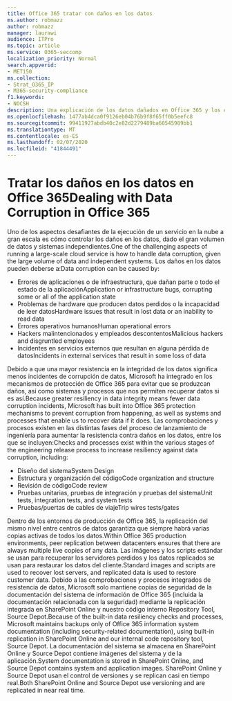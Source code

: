```yaml
---
title: Office 365 tratar con daños en los datos
ms.author: robmazz
author: robmazz
manager: laurawi
audience: ITPro
ms.topic: article
ms.service: O365-seccomp
localization_priority: Normal
search.appverid:
- MET150
ms.collection:
- Strat_O365_IP
- M365-security-compliance
f1.keywords:
- NOCSH
description: Una explicación de los datos dañados en Office 365 y los esfuerzos de prevención y recuperación de Microsoft.
ms.openlocfilehash: 1477ab4dca0f9126eb04b76b9f8f65ff0b5eefc8
ms.sourcegitcommit: 99411927abdb40c2e82d2279489ba60545989bb1
ms.translationtype: MT
ms.contentlocale: es-ES
ms.lasthandoff: 02/07/2020
ms.locfileid: "41844491"
---
```

# <a name="dealing-with-data-corruption-in-office-365"></a><span data-ttu-id="d281e-103">Tratar los daños en los datos en Office 365</span><span class="sxs-lookup"><span data-stu-id="d281e-103">Dealing with Data Corruption in Office 365</span></span>

<span data-ttu-id="d281e-104">Uno de los aspectos desafiantes de la ejecución de un servicio en la nube a gran escala es cómo controlar los daños en los datos, dado el gran volumen de datos y sistemas independientes.</span><span class="sxs-lookup"><span data-stu-id="d281e-104">One of the challenging aspects of running a large-scale cloud service is how to handle data corruption, given the large volume of data and independent systems.</span></span> <span data-ttu-id="d281e-105">Los daños en los datos pueden deberse a:</span><span class="sxs-lookup"><span data-stu-id="d281e-105">Data corruption can be caused by:</span></span>

- <span data-ttu-id="d281e-106">Errores de aplicaciones o de infraestructura, que dañan parte o todo el estado de la aplicación</span><span class="sxs-lookup"><span data-stu-id="d281e-106">Application or infrastructure bugs, corrupting some or all of the application state</span></span>
- <span data-ttu-id="d281e-107">Problemas de hardware que producen datos perdidos o la incapacidad de leer datos</span><span class="sxs-lookup"><span data-stu-id="d281e-107">Hardware issues that result in lost data or an inability to read data</span></span>
- <span data-ttu-id="d281e-108">Errores operativos humanos</span><span class="sxs-lookup"><span data-stu-id="d281e-108">Human operational errors</span></span>
- <span data-ttu-id="d281e-109">Hackers malintencionados y empleados descontentos</span><span class="sxs-lookup"><span data-stu-id="d281e-109">Malicious hackers and disgruntled employees</span></span>
- <span data-ttu-id="d281e-110">Incidentes en servicios externos que resultan en alguna pérdida de datos</span><span class="sxs-lookup"><span data-stu-id="d281e-110">Incidents in external services that result in some loss of data</span></span>

<span data-ttu-id="d281e-111">Debido a que una mayor resistencia en la integridad de los datos significa menos incidentes de corrupción de datos, Microsoft ha integrado en los mecanismos de protección de Office 365 para evitar que se produzcan daños, así como sistemas y procesos que nos permiten recuperar datos si es así.</span><span class="sxs-lookup"><span data-stu-id="d281e-111">Because greater resiliency in data integrity means fewer data corruption incidents, Microsoft has built into Office 365 protection mechanisms to prevent corruption from happening, as well as systems and processes that enable us to recover data if it does.</span></span> <span data-ttu-id="d281e-112">Las comprobaciones y procesos existen en las distintas fases del proceso de lanzamiento de ingeniería para aumentar la resistencia contra daños en los datos, entre los que se incluyen:</span><span class="sxs-lookup"><span data-stu-id="d281e-112">Checks and processes exist within the various stages of the engineering release process to increase resiliency against data corruption, including:</span></span>

- <span data-ttu-id="d281e-113">Diseño del sistema</span><span class="sxs-lookup"><span data-stu-id="d281e-113">System Design</span></span>
- <span data-ttu-id="d281e-114">Estructura y organización del código</span><span class="sxs-lookup"><span data-stu-id="d281e-114">Code organization and structure</span></span>
- <span data-ttu-id="d281e-115">Revisión de código</span><span class="sxs-lookup"><span data-stu-id="d281e-115">Code review</span></span>
- <span data-ttu-id="d281e-116">Pruebas unitarias, pruebas de integración y pruebas del sistema</span><span class="sxs-lookup"><span data-stu-id="d281e-116">Unit tests, integration tests, and system tests</span></span>
- <span data-ttu-id="d281e-117">Pruebas/puertas de cables de viaje</span><span class="sxs-lookup"><span data-stu-id="d281e-117">Trip wires tests/gates</span></span>

<span data-ttu-id="d281e-118">Dentro de los entornos de producción de Office 365, la replicación del mismo nivel entre centros de datos garantiza que siempre habrá varias copias activas de todos los datos.</span><span class="sxs-lookup"><span data-stu-id="d281e-118">Within Office 365 production environments, peer replication between datacenters ensures that there are always multiple live copies of any data.</span></span> <span data-ttu-id="d281e-119">Las imágenes y los scripts estándar se usan para recuperar los servidores perdidos y los datos replicados se usan para restaurar los datos del cliente.</span><span class="sxs-lookup"><span data-stu-id="d281e-119">Standard images and scripts are used to recover lost servers, and replicated data is used to restore customer data.</span></span> <span data-ttu-id="d281e-120">Debido a las comprobaciones y procesos integrados de resistencia de datos, Microsoft solo mantiene copias de seguridad de la documentación del sistema de información de Office 365 (incluida la documentación relacionada con la seguridad) mediante la replicación integrada en SharePoint Online y nuestro código interno Repository Tool, Source Depot.</span><span class="sxs-lookup"><span data-stu-id="d281e-120">Because of the built-in data resiliency checks and processes, Microsoft maintains backups only of Office 365 information system documentation (including security-related documentation), using built-in replication in SharePoint Online and our internal code repository tool, Source Depot.</span></span> <span data-ttu-id="d281e-121">La documentación del sistema se almacena en SharePoint Online y Source Depot contiene imágenes del sistema y de la aplicación.</span><span class="sxs-lookup"><span data-stu-id="d281e-121">System documentation is stored in SharePoint Online, and Source Depot contains system and application images.</span></span> <span data-ttu-id="d281e-122">SharePoint Online y Source Depot usan el control de versiones y se replican casi en tiempo real.</span><span class="sxs-lookup"><span data-stu-id="d281e-122">Both SharePoint Online and Source Depot use versioning and are replicated in near real time.</span></span>
